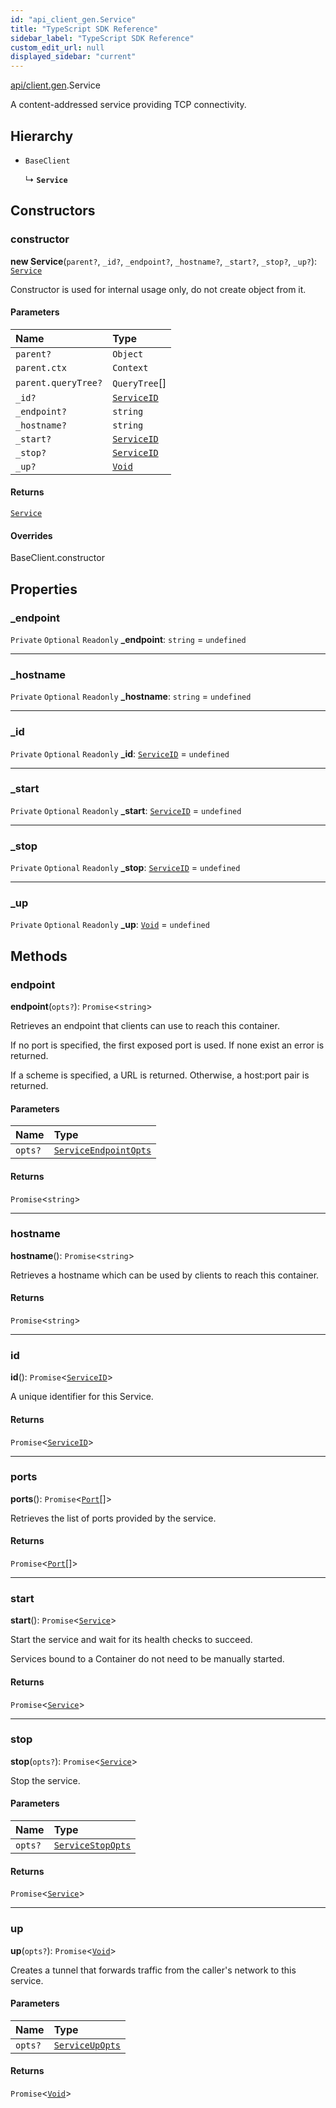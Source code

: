 ```yaml
---
id: "api_client_gen.Service"
title: "TypeScript SDK Reference"
sidebar_label: "TypeScript SDK Reference"
custom_edit_url: null
displayed_sidebar: "current"
---
```


[api/client.gen](../modules/api_client_gen.md).Service

A content-addressed service providing TCP connectivity.

## Hierarchy

- `BaseClient`

  ↳ **`Service`**

## Constructors

### constructor

**new Service**(`parent?`, `_id?`, `_endpoint?`, `_hostname?`, `_start?`, `_stop?`, `_up?`): [`Service`](api_client_gen.Service.md)

Constructor is used for internal usage only, do not create object from it.

#### Parameters

| Name | Type |
| :------ | :------ |
| `parent?` | `Object` |
| `parent.ctx` | `Context` |
| `parent.queryTree?` | `QueryTree`[] |
| `_id?` | [`ServiceID`](../modules/api_client_gen.md#serviceid) |
| `_endpoint?` | `string` |
| `_hostname?` | `string` |
| `_start?` | [`ServiceID`](../modules/api_client_gen.md#serviceid) |
| `_stop?` | [`ServiceID`](../modules/api_client_gen.md#serviceid) |
| `_up?` | [`Void`](../modules/api_client_gen.md#void) |

#### Returns

[`Service`](api_client_gen.Service.md)

#### Overrides

BaseClient.constructor

## Properties

### \_endpoint

 `Private` `Optional` `Readonly` **\_endpoint**: `string` = `undefined`

___

### \_hostname

 `Private` `Optional` `Readonly` **\_hostname**: `string` = `undefined`

___

### \_id

 `Private` `Optional` `Readonly` **\_id**: [`ServiceID`](../modules/api_client_gen.md#serviceid) = `undefined`

___

### \_start

 `Private` `Optional` `Readonly` **\_start**: [`ServiceID`](../modules/api_client_gen.md#serviceid) = `undefined`

___

### \_stop

 `Private` `Optional` `Readonly` **\_stop**: [`ServiceID`](../modules/api_client_gen.md#serviceid) = `undefined`

___

### \_up

 `Private` `Optional` `Readonly` **\_up**: [`Void`](../modules/api_client_gen.md#void) = `undefined`

## Methods

### endpoint

**endpoint**(`opts?`): `Promise`\<`string`\>

Retrieves an endpoint that clients can use to reach this container.

If no port is specified, the first exposed port is used. If none exist an error is returned.

If a scheme is specified, a URL is returned. Otherwise, a host:port pair is returned.

#### Parameters

| Name | Type |
| :------ | :------ |
| `opts?` | [`ServiceEndpointOpts`](../modules/api_client_gen.md#serviceendpointopts) |

#### Returns

`Promise`\<`string`\>

___

### hostname

**hostname**(): `Promise`\<`string`\>

Retrieves a hostname which can be used by clients to reach this container.

#### Returns

`Promise`\<`string`\>

___

### id

**id**(): `Promise`\<[`ServiceID`](../modules/api_client_gen.md#serviceid)\>

A unique identifier for this Service.

#### Returns

`Promise`\<[`ServiceID`](../modules/api_client_gen.md#serviceid)\>

___

### ports

**ports**(): `Promise`\<[`Port`](api_client_gen.Port.md)[]\>

Retrieves the list of ports provided by the service.

#### Returns

`Promise`\<[`Port`](api_client_gen.Port.md)[]\>

___

### start

**start**(): `Promise`\<[`Service`](api_client_gen.Service.md)\>

Start the service and wait for its health checks to succeed.

Services bound to a Container do not need to be manually started.

#### Returns

`Promise`\<[`Service`](api_client_gen.Service.md)\>

___

### stop

**stop**(`opts?`): `Promise`\<[`Service`](api_client_gen.Service.md)\>

Stop the service.

#### Parameters

| Name | Type |
| :------ | :------ |
| `opts?` | [`ServiceStopOpts`](../modules/api_client_gen.md#servicestopopts) |

#### Returns

`Promise`\<[`Service`](api_client_gen.Service.md)\>

___

### up

**up**(`opts?`): `Promise`\<[`Void`](../modules/api_client_gen.md#void)\>

Creates a tunnel that forwards traffic from the caller's network to this service.

#### Parameters

| Name | Type |
| :------ | :------ |
| `opts?` | [`ServiceUpOpts`](../modules/api_client_gen.md#serviceupopts) |

#### Returns

`Promise`\<[`Void`](../modules/api_client_gen.md#void)\>
